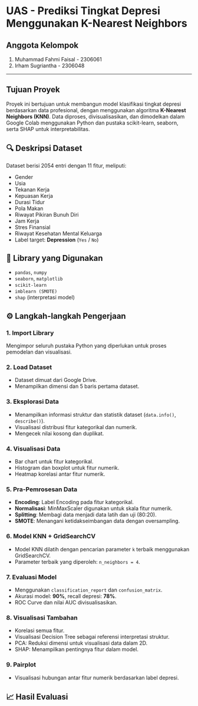  # UAS - Prediksi Tingkat Depresi Menggunakan K-Nearest Neighbors
## Anggota Kelompok

1. Muhammad Fahmi Faisal - 2306061  
2. Irham Sugriantha - 2306048  

---

## Tujuan Proyek
Proyek ini bertujuan untuk membangun model klasifikasi tingkat depresi berdasarkan data profesional, dengan menggunakan algoritma **K-Nearest Neighbors (KNN)**. Data diproses, divisualisasikan, dan dimodelkan dalam Google Colab menggunakan Python dan pustaka scikit-learn, seaborn, serta SHAP untuk interpretabilitas.

## 🔍 Deskripsi Dataset
Dataset berisi 2054 entri dengan 11 fitur, meliputi:
- Gender
- Usia
- Tekanan Kerja
- Kepuasan Kerja
- Durasi Tidur
- Pola Makan
- Riwayat Pikiran Bunuh Diri
- Jam Kerja
- Stres Finansial
- Riwayat Kesehatan Mental Keluarga
- Label target: **Depression** (`Yes` / `No`)

## 🧰 Library yang Digunakan
- `pandas`, `numpy`
- `seaborn`, `matplotlib`
- `scikit-learn`
- `imblearn (SMOTE)`
- `shap` (interpretasi model)

## ⚙️ Langkah-langkah Pengerjaan

### 1. Import Library
Mengimpor seluruh pustaka Python yang diperlukan untuk proses pemodelan dan visualisasi.

### 2. Load Dataset
- Dataset dimuat dari Google Drive.
- Menampilkan dimensi dan 5 baris pertama dataset.

### 3. Eksplorasi Data
- Menampilkan informasi struktur dan statistik dataset (`data.info()`, `describe()`).
- Visualisasi distribusi fitur kategorikal dan numerik.
- Mengecek nilai kosong dan duplikat.

### 4. Visualisasi Data
- Bar chart untuk fitur kategorikal.
- Histogram dan boxplot untuk fitur numerik.
- Heatmap korelasi antar fitur numerik.

### 5. Pra-Pemrosesan Data
- **Encoding**: Label Encoding pada fitur kategorikal.
- **Normalisasi**: MinMaxScaler digunakan untuk skala fitur numerik.
- **Splitting**: Membagi data menjadi data latih dan uji (80:20).
- **SMOTE**: Menangani ketidakseimbangan data dengan oversampling.

### 6. Model KNN + GridSearchCV
- Model KNN dilatih dengan pencarian parameter `k` terbaik menggunakan GridSearchCV.
- Parameter terbaik yang diperoleh: `n_neighbors = 4`.

### 7. Evaluasi Model
- Menggunakan `classification_report` dan `confusion_matrix`.
- Akurasi model: **90%**, recall depresi: **78%**.
- ROC Curve dan nilai AUC divisualisasikan.

### 8. Visualisasi Tambahan
- Korelasi semua fitur.
- Visualisasi Decision Tree sebagai referensi interpretasi struktur.
- PCA: Reduksi dimensi untuk visualisasi data dalam 2D.
- SHAP: Menampilkan pentingnya fitur dalam model.

### 9. Pairplot
- Visualisasi hubungan antar fitur numerik berdasarkan label depresi.

## 📈 Hasil Evaluasi
